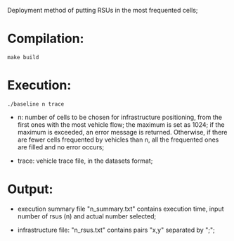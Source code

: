 Deployment method of putting RSUs in the most frequented cells;

# Compilation:

    make build

# Execution:

    ./baseline n trace

- n: number of cells to be chosen for infrastructure positioning, from the first ones with the most vehicle flow; the maximum is set as 1024; if the maximum is exceeded, an error message is returned. Otherwise, if there are fewer cells frequented by vehicles than n, all the frequented ones are filled and no error occurs;

- trace: vehicle trace file, in the datasets format;

# Output:

- execution summary file "n_summary.txt" contains execution time, input number of rsus (n) and actual number selected;

- infrastructure file: "n_rsus.txt" contains pairs "x,y" separated by ";";